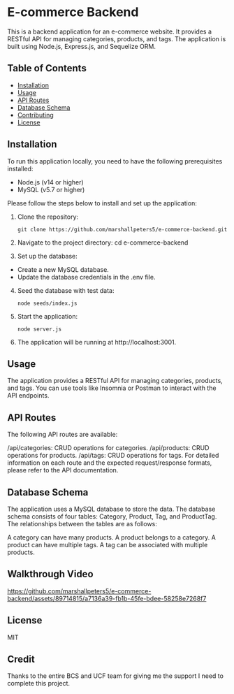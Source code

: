# E-commerce Backend

This is a backend application for an e-commerce website. It provides a RESTful API for managing categories, products, and tags. The application is built using Node.js, Express.js, and Sequelize ORM.

## Table of Contents

- [Installation](#installation)
- [Usage](#usage)
- [API Routes](#api-routes)
- [Database Schema](#database-schema)
- [Contributing](#contributing)
- [License](#license)

## Installation

To run this application locally, you need to have the following prerequisites installed:

- Node.js (v14 or higher)
- MySQL (v5.7 or higher)

Please follow the steps below to install and set up the application:

1. Clone the repository:

   ```shell
   git clone https://github.com/marshallpeters5/e-commerce-backend.git
   ```

2. Navigate to the project directory:
   cd e-commerce-backend

3. Set up the database:

- Create a new MySQL database.
- Update the database credentials in the .env file.

4. Seed the database with test data:

    ```shell
    node seeds/index.js
    ```

5. Start the application:

    ```shell
    node server.js
    ```

6. The application will be running at http://localhost:3001.

## Usage
The application provides a RESTful API for managing categories, products, and tags. You can use tools like Insomnia or Postman to interact with the API endpoints.

## API Routes
The following API routes are available:

/api/categories: CRUD operations for categories.
/api/products: CRUD operations for products.
/api/tags: CRUD operations for tags.
For detailed information on each route and the expected request/response formats, please refer to the API documentation.

## Database Schema
The application uses a MySQL database to store the data. The database schema consists of four tables: Category, Product, Tag, and ProductTag. The relationships between the tables are as follows:

A category can have many products.
A product belongs to a category.
A product can have multiple tags.
A tag can be associated with multiple products.

## Walkthrough Video
https://github.com/marshallpeters5/e-commerce-backend/assets/89714815/a7136a39-fb1b-45fe-bdee-58258e7268f7

## License
MIT

## Credit
Thanks to the entire BCS and UCF team for giving me the support I need to complete this project. 
